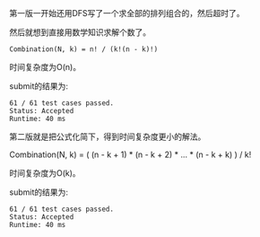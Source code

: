 第一版一开始还用DFS写了一个求全部的排列组合的，然后超时了。

然后就想到直接用数学知识求解个数了。

    Combination(N, k) = n! / (k!(n - k)!)

时间复杂度为O(n)。

submit的结果为:
```
61 / 61 test cases passed.
Status: Accepted
Runtime: 40 ms
```

第二版就是把公式化简下，得到时间复杂度更小的解法。

Combination(N, k) = ( (n - k + 1) * (n - k + 2) * ... * (n - k + k) ) / k!

时间复杂度为O(k)。

submit的结果为:
```
61 / 61 test cases passed.
Status: Accepted
Runtime: 40 ms
```
